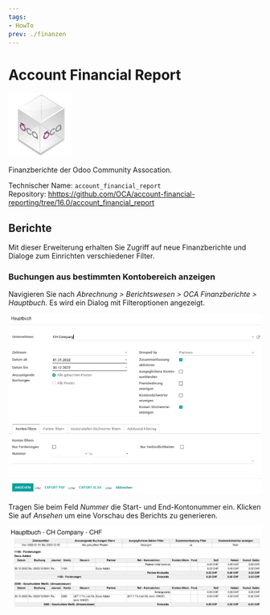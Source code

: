 ```yaml
---
tags:
- HowTo
prev: ./finanzen
---
```

# Account Financial Report
![icon_oca_app](assets/icon_oca_app.png)

Finanzberichte der Odoo Community Assocation.

Technischer Name: `account_financial_report`\
Repository: <hhttps://github.com/OCA/account-financial-reporting/tree/16.0/account_financial_report>

## Berichte

Mit dieser Erweiterung erhalten Sie Zugriff auf neue Finanzberichte und Dialoge zum Einrichten verschiedener Filter.

### Buchungen aus bestimmten Kontobereich anzeigen

Navigieren Sie nach *Abrechnung > Berichtswesen > OCA Finanzberichte > Hauptbuch*. Es wird ein Dialog mit Filteroptionen angezeigt.

![](assets/Account%20Financial%20Report%20Dialog.png)

Tragen Sie beim Feld *Nummer* die Start- und End-Kontonummer ein. Klicken Sie auf *Ansehen* um eine Vorschau des Berichts zu generieren.

![](assets/Account%20Financial%20Report.png)